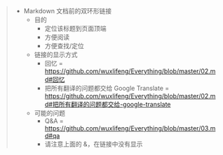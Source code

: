 

> * Markdown 文档前的双环形链接
>   * 目的
>     * 定位该标题到页面顶端
>     * 方便阅读
>     * 方便查找/定位
>   * 链接的显示方式
>     * 回忆 = https://github.com/wuxlifeng/Everything/blob/master/02.md#回忆
>     * 把所有翻译的问题都交给 Google Translate = https://github.com/wuxlifeng/Everything/blob/master/02.md#把所有翻译的问题都交给-google-translate
>   * 可能的问题
>     * Q&A = https://github.com/wuxlifeng/Everything/blob/master/03.md#qa
>     * 请注意上面的 &，在链接中没有显示
